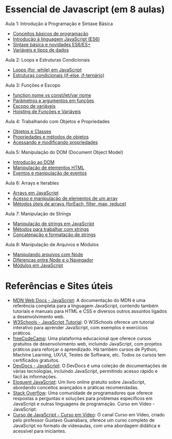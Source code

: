 # Essencial de Javascript (em 8 aulas)

Aula 1: Introdução à Programação e Sintaxe Básica
- [Conceitos básicos de programação](https://pt.wikipedia.org/wiki/Programa%C3%A7%C3%A3o_de_computadores)
- [Introdução à linguagem JavaScript (ES6)](https://developer.mozilla.org/pt-BR/docs/Web/JavaScript/Guide)
- [Sintaxe básica e novidades ES6/ES+](https://developer.mozilla.org/pt-BR/docs/Web/JavaScript/Nova_no_JavaScript/ECMAScript_6_suporte_no_Mozilla)
- [Variáveis e tipos de dados](https://developer.mozilla.org/pt-BR/docs/Web/JavaScript/Guide/Grammar_and_types)

Aula 2: Loops e Estruturas Condicionais
- [Loops (for, while) em JavaScript](https://developer.mozilla.org/pt-BR/docs/Web/JavaScript/Guide/Loops_and_iteration)
- [Estruturas condicionais (if-else, if-ternário)](https://developer.mozilla.org/pt-BR/docs/Web/JavaScript/Guide/Desvio_condicional_e_tratamento_de_erros)

Aula 3: Funções e Escopo
- [function nome vs const/let/var nome](https://developer.mozilla.org/pt-BR/docs/Web/JavaScript/Guide/Fun%C3%A7%C3%B5es)
- [Parâmetros e argumentos em funções](https://developer.mozilla.org/pt-BR/docs/Web/JavaScript/Guide/Fun%C3%A7%C3%B5es)
- [Escopo de variáveis](https://developer.mozilla.org/pt-BR/docs/Web/JavaScript/Guide/Grammar_and_types#escopo_de_vari%C3%A1veis)
- [Hoisting de Funções e Variáveis](https://developer.mozilla.org/pt-BR/docs/Glossario/Hoisting)

Aula 4: Trabalhando com Objetos e Propriedades
- [Objetos e Classes](https://developer.mozilla.org/pt-BR/docs/Web/JavaScript/Guide/Trabalhando_com_Objetos)
- [Propriedades e métodos de objetos](https://developer.mozilla.org/pt-BR/docs/Web/JavaScript/Guide/Trabalhando_com_Objetos)
- [Acessando e modificando propriedades](https://developer.mozilla.org/pt-BR/docs/Web/JavaScript/Guide/Trabalhando_com_Objetos)

Aula 5: Manipulação do DOM (Document Object Model)
- [Introdução ao DOM](https://developer.mozilla.org/pt-BR/docs/Web/API/Document_Object_Model/Introduction)
- [Manipulação de elementos HTML](https://developer.mozilla.org/pt-BR/docs/Web/API/Document_Object_Model/Introduction)
- [Eventos e manipulação de eventos](https://developer.mozilla.org/pt-BR/docs/Web/Events)

Aula 6: Arrays e Iterables
- [Arrays em JavaScript](https://developer.mozilla.org/pt-BR/docs/Web/JavaScript/Reference/Global_Objects/Array)
- [Acesso e manipulação de elementos de um array](https://developer.mozilla.org/pt-BR/docs/Web/JavaScript/Reference/Global_Objects/Array)
- [Métodos úteis de arrays (forEach, filter, map, reduce)](https://developer.mozilla.org/pt-BR/docs/Web/JavaScript/Reference/Global_Objects/Array#M%C3%A9todos_de_itera%C3%A7%C3%A3o)

Aula 7: Manipulação de Strings
- [Manipulação de strings em JavaScript](https://developer.mozilla.org/pt-BR/docs/Web/JavaScript/Reference/Global_Objects/String)
- [Métodos para trabalhar com strings](https://developer.mozilla.org/pt-BR/docs/Web/JavaScript/Reference/Global_Objects/String)
- [Concatenação e formatação de strings](https://developer.mozilla.org/pt-BR/docs/Web/JavaScript/Reference/Global_Objects/String)

Aula 8: Manipulação de Arquivos e Módulos
- [Manipulando arquivos com Node](https://nodejs.org/api/fs.html)
- [Diferenças entre Node e o Navegador](https://www.devmedia.com.br/diferencas-entre-node-js-e-navegador/37589)
- [Módulos em JavaScript](https://developer.mozilla.org/pt-BR/docs/Web/JavaScript/Guide/Modules)

# Referências e Sites úteis

- [MDN Web Docs - JavaScript](https://developer.mozilla.org/pt-BR/docs/Web/JavaScript): A documentação do MDN é uma referência completa para a linguagem JavaScript, contendo também tutoriais e manuais para HTML e CSS e diversos outros assuntos ligados a desenvolvimento web. 
- [W3Schools - JavaScript Tutorial](https://www.w3schools.com/js/): O W3Schools oferece um tutorial interativo para aprender JavaScript, com exemplos e exercícios práticos.
- [freeCodeCamp](https://www.freecodecamp.org/): Uma plataforma educacional que oferece cursos gratuitos de desenvolvimento web, incluindo JavaScript, com projetos práticos para reforçar o aprendizado. Há também cursos de Python, Machine Learning, UX/UI, Testes de Software, etc. Todos os cursos tem certificados gratuitos. 
- [DevDocs - JavaScript](https://devdocs.io/javascript/): O DevDocs é uma coleção de documentações de várias tecnologias, incluindo JavaScript, permitindo acesso rápido e fácil às informações.
- [Eloquent JavaScript](https://eloquentjavascript.net/): Um livro online gratuito sobre JavaScript, abordando conceitos avançados e práticas recomendadas.
- [Stack Overflow](https://stackoverflow.com/): Uma comunidade de programadores que oferece respostas a perguntas e soluções para problemas específicos em JavaScript e outras linguagens de programação.
Curso em Vídeo - JavaScript:
- [Curso de JavaScript - Curso em Vídeo](https://www.youtube.com/playlist?list=PLHz_AreHm4dm7ZULPAmadvNhH6vk9oNZA): O canal Curso em Vídeo, criado pelo professor Gustavo Guanabara, oferece um curso completo de JavaScript no formato de videoaulas, com uma abordagem didática e acessível para iniciantes.

